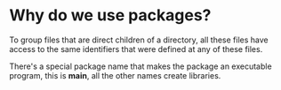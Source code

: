 # Why do we use packages?

To group files that are direct children of a directory,
all these files have access to the same identifiers
that were defined at any of these files.

There's a special package name that makes the package
an executable program, this is **main**, all the other names
create libraries.
